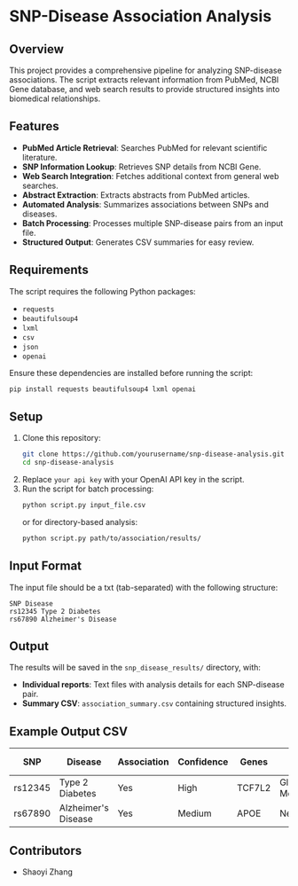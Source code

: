 # SNP-Disease Association Analysis

## Overview
This project provides a comprehensive pipeline for analyzing SNP-disease associations. The script extracts relevant information from PubMed, NCBI Gene database, and web search results to provide structured insights into biomedical relationships.

## Features
- **PubMed Article Retrieval**: Searches PubMed for relevant scientific literature.
- **SNP Information Lookup**: Retrieves SNP details from NCBI Gene.
- **Web Search Integration**: Fetches additional context from general web searches.
- **Abstract Extraction**: Extracts abstracts from PubMed articles.
- **Automated Analysis**: Summarizes associations between SNPs and diseases.
- **Batch Processing**: Processes multiple SNP-disease pairs from an input file.
- **Structured Output**: Generates CSV summaries for easy review.

## Requirements
The script requires the following Python packages:
- `requests`
- `beautifulsoup4`
- `lxml`
- `csv`
- `json`
- `openai`

Ensure these dependencies are installed before running the script:
```sh
pip install requests beautifulsoup4 lxml openai
```

## Setup
1. Clone this repository:
   ```sh
   git clone https://github.com/yourusername/snp-disease-analysis.git
   cd snp-disease-analysis
   ```
2. Replace `your api key` with your OpenAI API key in the script.
3. Run the script for batch processing:
   ```sh
   python script.py input_file.csv
   ```
   or for directory-based analysis:
   ```sh
   python script.py path/to/association/results/
   ```

## Input Format
The input file should be a txt (tab-separated) with the following structure:
```
SNP Disease
rs12345 Type 2 Diabetes
rs67890 Alzheimer's Disease
```

## Output
The results will be saved in the `snp_disease_results/` directory, with:
- **Individual reports**: Text files with analysis details for each SNP-disease pair.
- **Summary CSV**: `association_summary.csv` containing structured insights.

## Example Output CSV
| SNP | Disease | Association | Confidence | Genes | Pathways | Functional Impact |
|------|---------|-------------|------------|--------|-----------|-------------------|
| rs12345 | Type 2 Diabetes | Yes | High | TCF7L2 | Glucose Metabolism | Regulatory Variant |
| rs67890 | Alzheimer's Disease | Yes | Medium | APOE | Neurodegeneration | Missense Mutation |


## Contributors
- Shaoyi Zhang

